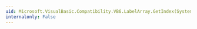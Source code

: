 ```yaml
---
uid: Microsoft.VisualBasic.Compatibility.VB6.LabelArray.GetIndex(System.Windows.Forms.Label)
internalonly: False
---
```


